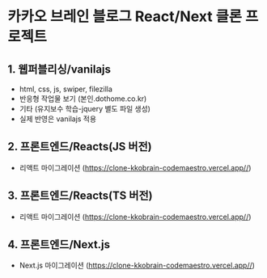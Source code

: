 # 카카오 브레인 블로그 React/Next 클론 프로젝트

## 1. 웹퍼블리싱/vanilajs

- html, css, js, swiper, filezilla
- 반응형 작업물 보기 (본인.dothome.co.kr)
- 기타 (유지보수 학습-jquery 별도 파일 생성)
- 실제 반영은 vanilajs 적용

## 2. 프론트엔드/Reacts(JS 버전)

- 리액트 마이그레이션 (https://clone-kkobrain-codemaestro.vercel.app//)

## 3. 프론트엔드/Reacts(TS 버전)

- 리액트 마이그레이션 (https://clone-kkobrain-codemaestro.vercel.app//)

## 4. 프론트엔드/Next.js

- Next.js 마이그레이션 (https://clone-kkobrain-codemaestro.vercel.app//)
